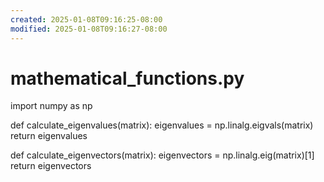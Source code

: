 ```yaml
---
created: 2025-01-08T09:16:25-08:00
modified: 2025-01-08T09:16:27-08:00
---
```


# mathematical_functions.py

import numpy as np

def calculate_eigenvalues(matrix):
    eigenvalues = np.linalg.eigvals(matrix)
    return eigenvalues

def calculate_eigenvectors(matrix):
    eigenvectors = np.linalg.eig(matrix)[1]
    return eigenvectors
